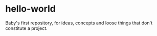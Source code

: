 # hello-world

Baby's first repository, for ideas, concepts and loose things that don't constitute a project.

